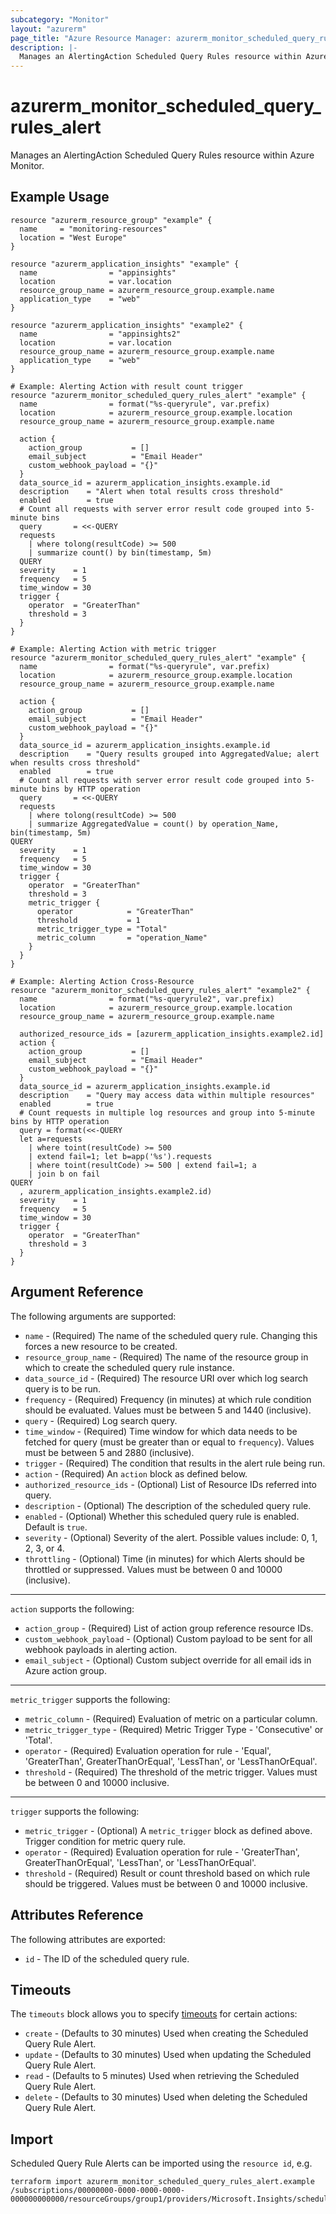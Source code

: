 ```yaml
---
subcategory: "Monitor"
layout: "azurerm"
page_title: "Azure Resource Manager: azurerm_monitor_scheduled_query_rules_alert"
description: |-
  Manages an AlertingAction Scheduled Query Rules resource within Azure Monitor
---
```


# azurerm_monitor_scheduled_query_rules_alert

Manages an AlertingAction Scheduled Query Rules resource within Azure Monitor.

## Example Usage

```hcl
resource "azurerm_resource_group" "example" {
  name     = "monitoring-resources"
  location = "West Europe"
}

resource "azurerm_application_insights" "example" {
  name                = "appinsights"
  location            = var.location
  resource_group_name = azurerm_resource_group.example.name
  application_type    = "web"
}

resource "azurerm_application_insights" "example2" {
  name                = "appinsights2"
  location            = var.location
  resource_group_name = azurerm_resource_group.example.name
  application_type    = "web"
}

# Example: Alerting Action with result count trigger
resource "azurerm_monitor_scheduled_query_rules_alert" "example" {
  name                = format("%s-queryrule", var.prefix)
  location            = azurerm_resource_group.example.location
  resource_group_name = azurerm_resource_group.example.name

  action {
    action_group           = []
    email_subject          = "Email Header"
    custom_webhook_payload = "{}"
  }
  data_source_id = azurerm_application_insights.example.id
  description    = "Alert when total results cross threshold"
  enabled        = true
  # Count all requests with server error result code grouped into 5-minute bins
  query       = <<-QUERY
  requests
    | where tolong(resultCode) >= 500
    | summarize count() by bin(timestamp, 5m)
  QUERY
  severity    = 1
  frequency   = 5
  time_window = 30
  trigger {
    operator  = "GreaterThan"
    threshold = 3
  }
}

# Example: Alerting Action with metric trigger
resource "azurerm_monitor_scheduled_query_rules_alert" "example" {
  name                = format("%s-queryrule", var.prefix)
  location            = azurerm_resource_group.example.location
  resource_group_name = azurerm_resource_group.example.name

  action {
    action_group           = []
    email_subject          = "Email Header"
    custom_webhook_payload = "{}"
  }
  data_source_id = azurerm_application_insights.example.id
  description    = "Query results grouped into AggregatedValue; alert when results cross threshold"
  enabled        = true
  # Count all requests with server error result code grouped into 5-minute bins by HTTP operation
  query       = <<-QUERY
  requests
    | where tolong(resultCode) >= 500
    | summarize AggregatedValue = count() by operation_Name, bin(timestamp, 5m)
QUERY
  severity    = 1
  frequency   = 5
  time_window = 30
  trigger {
    operator  = "GreaterThan"
    threshold = 3
    metric_trigger {
      operator            = "GreaterThan"
      threshold           = 1
      metric_trigger_type = "Total"
      metric_column       = "operation_Name"
    }
  }
}

# Example: Alerting Action Cross-Resource
resource "azurerm_monitor_scheduled_query_rules_alert" "example2" {
  name                = format("%s-queryrule2", var.prefix)
  location            = azurerm_resource_group.example.location
  resource_group_name = azurerm_resource_group.example.name

  authorized_resource_ids = [azurerm_application_insights.example2.id]
  action {
    action_group           = []
    email_subject          = "Email Header"
    custom_webhook_payload = "{}"
  }
  data_source_id = azurerm_application_insights.example.id
  description    = "Query may access data within multiple resources"
  enabled        = true
  # Count requests in multiple log resources and group into 5-minute bins by HTTP operation
  query = format(<<-QUERY
  let a=requests
    | where toint(resultCode) >= 500
    | extend fail=1; let b=app('%s').requests
    | where toint(resultCode) >= 500 | extend fail=1; a
    | join b on fail
QUERY
  , azurerm_application_insights.example2.id)
  severity    = 1
  frequency   = 5
  time_window = 30
  trigger {
    operator  = "GreaterThan"
    threshold = 3
  }
}
```

## Argument Reference

The following arguments are supported:

* `name` - (Required) The name of the scheduled query rule. Changing this forces a new resource to be created.
* `resource_group_name` - (Required) The name of the resource group in which to create the scheduled query rule instance.
* `data_source_id` - (Required) The resource URI over which log search query is to be run.
* `frequency` - (Required) Frequency (in minutes) at which rule condition should be evaluated.  Values must be between 5 and 1440 (inclusive).
* `query` - (Required) Log search query.
* `time_window` - (Required) Time window for which data needs to be fetched for query (must be greater than or equal to `frequency`).  Values must be between 5 and 2880 (inclusive).
* `trigger` - (Required) The condition that results in the alert rule being run.
* `action` - (Required) An `action` block as defined below.
* `authorized_resource_ids` - (Optional) List of Resource IDs referred into query.
* `description` - (Optional) The description of the scheduled query rule.
* `enabled` - (Optional) Whether this scheduled query rule is enabled.  Default is `true`.
* `severity` - (Optional) Severity of the alert. Possible values include: 0, 1, 2, 3, or 4.
* `throttling` - (Optional) Time (in minutes) for which Alerts should be throttled or suppressed.  Values must be between 0 and 10000 (inclusive).

---

`action` supports the following:

* `action_group` - (Required) List of action group reference resource IDs.
* `custom_webhook_payload` - (Optional) Custom payload to be sent for all webhook payloads in alerting action.
* `email_subject` - (Optional) Custom subject override for all email ids in Azure action group.

---

`metric_trigger` supports the following:

* `metric_column` - (Required) Evaluation of metric on a particular column.
* `metric_trigger_type` - (Required) Metric Trigger Type - 'Consecutive' or 'Total'.
* `operator` - (Required) Evaluation operation for rule - 'Equal', 'GreaterThan', GreaterThanOrEqual', 'LessThan', or 'LessThanOrEqual'.
* `threshold` - (Required) The threshold of the metric trigger.    Values must be between 0 and 10000 inclusive.

---

`trigger` supports the following:

* `metric_trigger` - (Optional) A `metric_trigger` block as defined above. Trigger condition for metric query rule.
* `operator` - (Required) Evaluation operation for rule - 'GreaterThan', GreaterThanOrEqual', 'LessThan', or 'LessThanOrEqual'.
* `threshold` - (Required) Result or count threshold based on which rule should be triggered.  Values must be between 0 and 10000 inclusive.

## Attributes Reference

The following attributes are exported:

* `id` - The ID of the scheduled query rule.

## Timeouts

The `timeouts` block allows you to specify [timeouts](https://www.terraform.io/docs/configuration/resources.html#timeouts) for certain actions:

* `create` - (Defaults to 30 minutes) Used when creating the Scheduled Query Rule Alert.
* `update` - (Defaults to 30 minutes) Used when updating the Scheduled Query Rule Alert.
* `read` - (Defaults to 5 minutes) Used when retrieving the Scheduled Query Rule Alert.
* `delete` - (Defaults to 30 minutes) Used when deleting the Scheduled Query Rule Alert.

## Import

Scheduled Query Rule Alerts can be imported using the `resource id`, e.g.

```shell
terraform import azurerm_monitor_scheduled_query_rules_alert.example /subscriptions/00000000-0000-0000-0000-000000000000/resourceGroups/group1/providers/Microsoft.Insights/scheduledQueryRules/myrulename
```
